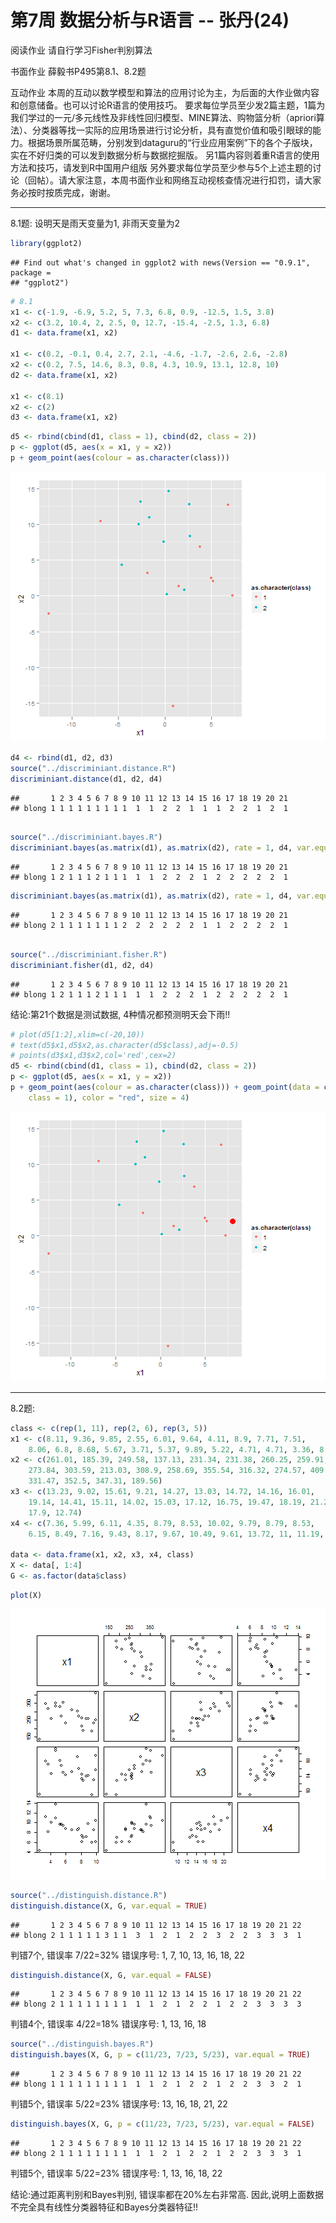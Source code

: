 第7周 数据分析与R语言  -- 张丹(24)
========================================================
阅读作业 
请自行学习Fisher判别算法 

书面作业 
薛毅书P495第8.1、8.2题 

互动作业 
本周的互动以数学模型和算法的应用讨论为主，为后面的大作业做内容和创意储备。也可以讨论R语言的使用技巧。 
要求每位学员至少发2篇主题，1篇为我们学过的一元/多元线性及非线性回归模型、MINE算法、购物篮分析（apriori算法）、分类器等找一实际的应用场景进行讨论分析，具有直觉价值和吸引眼球的能力。根据场景所属范畴，分别发到dataguru的“行业应用案例”下的各个子版块，实在不好归类的可以发到数据分析与数据挖掘版。 
另1篇内容则着重R语言的使用方法和技巧，请发到R中国用户组版 
另外要求每位学员至少参与5个上述主题的讨论（回帖）。请大家注意，本周书面作业和网络互动视核查情况进行扣罚，请大家务必按时按质完成，谢谢。

----------------------------------
8.1题:
设明天是雨天变量为1, 非雨天变量为2


```r
library(ggplot2)
```

```
## Find out what's changed in ggplot2 with news(Version == "0.9.1", package =
## "ggplot2")
```

```r
# 8.1
x1 <- c(-1.9, -6.9, 5.2, 5, 7.3, 6.8, 0.9, -12.5, 1.5, 3.8)
x2 <- c(3.2, 10.4, 2, 2.5, 0, 12.7, -15.4, -2.5, 1.3, 6.8)
d1 <- data.frame(x1, x2)

x1 <- c(0.2, -0.1, 0.4, 2.7, 2.1, -4.6, -1.7, -2.6, 2.6, -2.8)
x2 <- c(0.2, 7.5, 14.6, 8.3, 0.8, 4.3, 10.9, 13.1, 12.8, 10)
d2 <- data.frame(x1, x2)

x1 <- c(8.1)
x2 <- c(2)
d3 <- data.frame(x1, x2)
```






```r
d5 <- rbind(cbind(d1, class = 1), cbind(d2, class = 2))
p <- ggplot(d5, aes(x = x1, y = x2))
p + geom_point(aes(colour = as.character(class)))
```

![plot of chunk unnamed-chunk-2](figure/unnamed-chunk-2.png) 




```r
d4 <- rbind(d1, d2, d3)
source("../discriminiant.distance.R")
discriminiant.distance(d1, d2, d4)
```

```
##       1 2 3 4 5 6 7 8 9 10 11 12 13 14 15 16 17 18 19 20 21
## blong 1 1 1 1 1 1 1 1 1  1  1  2  2  1  1  1  2  2  1  2  1
```

```r

source("../discriminiant.bayes.R")
discriminiant.bayes(as.matrix(d1), as.matrix(d2), rate = 1, d4, var.equal = TRUE)
```

```
##       1 2 3 4 5 6 7 8 9 10 11 12 13 14 15 16 17 18 19 20 21
## blong 1 2 1 1 1 2 1 1 1  1  1  2  2  2  1  2  2  2  2  2  1
```

```r
discriminiant.bayes(as.matrix(d1), as.matrix(d2), rate = 1, d4, var.equal = FALSE)
```

```
##       1 2 3 4 5 6 7 8 9 10 11 12 13 14 15 16 17 18 19 20 21
## blong 2 1 1 1 1 1 1 1 2  2  2  2  2  2  1  1  2  2  2  2  1
```

```r

source("../discriminiant.fisher.R")
discriminiant.fisher(d1, d2, d4)
```

```
##       1 2 3 4 5 6 7 8 9 10 11 12 13 14 15 16 17 18 19 20 21
## blong 1 2 1 1 1 2 1 1 1  1  1  2  2  2  1  2  2  2  2  2  1
```




结论:第21个数据是测试数据, 4种情况都预测明天会下雨!!



```r
# plot(d5[1:2],xlim=c(-20,10))
# text(d5$x1,d5$x2,as.character(d5$class),adj=-0.5)
# points(d3$x1,d3$x2,col='red',cex=2)
d5 <- rbind(cbind(d1, class = 1), cbind(d2, class = 2))
p <- ggplot(d5, aes(x = x1, y = x2))
p + geom_point(aes(colour = as.character(class))) + geom_point(data = cbind(d3, 
    class = 1), color = "red", size = 4)
```

![plot of chunk unnamed-chunk-4](figure/unnamed-chunk-4.png) 

----------------------------------
8.2题:


```r
class <- c(rep(1, 11), rep(2, 6), rep(3, 5))
x1 <- c(8.11, 9.36, 9.85, 2.55, 6.01, 9.64, 4.11, 8.9, 7.71, 7.51, 
    8.06, 6.8, 8.68, 5.67, 3.71, 5.37, 9.89, 5.22, 4.71, 4.71, 3.36, 8.27)
x2 <- c(261.01, 185.39, 249.58, 137.13, 231.34, 231.38, 260.25, 259.91, 
    273.84, 303.59, 213.03, 308.9, 258.69, 355.54, 316.32, 274.57, 409.42, 330.34, 
    331.47, 352.5, 347.31, 189.56)
x3 <- c(13.23, 9.02, 15.61, 9.21, 14.27, 13.03, 14.72, 14.16, 16.01, 
    19.14, 14.41, 15.11, 14.02, 15.03, 17.12, 16.75, 19.47, 18.19, 21.26, 20.79, 
    17.9, 12.74)
x4 <- c(7.36, 5.99, 6.11, 4.35, 8.79, 8.53, 10.02, 9.79, 8.79, 8.53, 
    6.15, 8.49, 7.16, 9.43, 8.17, 9.67, 10.49, 9.61, 13.72, 11, 11.19, 6.94)

data <- data.frame(x1, x2, x3, x4, class)
X <- data[, 1:4]
G <- as.factor(data$class)
```






```r
plot(X)
```

![plot of chunk unnamed-chunk-6](figure/unnamed-chunk-6.png) 




```r
source("../distinguish.distance.R")
distinguish.distance(X, G, var.equal = TRUE)
```

```
##       1 2 3 4 5 6 7 8 9 10 11 12 13 14 15 16 17 18 19 20 21 22
## blong 2 1 1 1 1 1 3 1 1  3  1  2  1  2  2  3  2  2  3  3  3  1
```



判错7个, 错误率 7/22=32%
错误序号: 1, 7, 10, 13, 16, 18, 22 



```r
distinguish.distance(X, G, var.equal = FALSE)
```

```
##       1 2 3 4 5 6 7 8 9 10 11 12 13 14 15 16 17 18 19 20 21 22
## blong 2 1 1 1 1 1 1 1 1  1  1  2  1  2  2  1  2  2  3  3  3  3
```



判错4个, 错误率 4/22=18%
错误序号: 1, 13, 16, 18



```r
source("../distinguish.bayes.R")
distinguish.bayes(X, G, p = c(11/23, 7/23, 5/23), var.equal = TRUE)
```

```
##       1 2 3 4 5 6 7 8 9 10 11 12 13 14 15 16 17 18 19 20 21 22
## blong 1 1 1 1 1 1 1 1 1  1  1  2  1  2  2  1  2  2  3  3  2  1
```



判错5个, 错误率 5/22=23%
错误序号: 13, 16, 18, 21, 22



```r
distinguish.bayes(X, G, p = c(11/23, 7/23, 5/23), var.equal = FALSE)
```

```
##       1 2 3 4 5 6 7 8 9 10 11 12 13 14 15 16 17 18 19 20 21 22
## blong 2 1 1 1 1 1 1 1 1  1  1  2  1  2  2  1  2  2  3  3  3  1
```



判错5个, 错误率 5/22=23%
错误序号: 1, 13, 16, 18, 22

结论:通过距离判别和Bayes判别, 错误率都在20%左右非常高. 因此,说明上面数据不完全具有线性分类器特征和Bayes分类器特征!!

